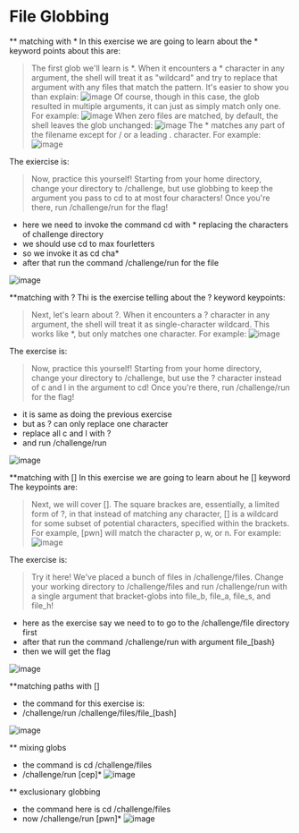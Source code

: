 # File Globbing

** matching with *
In this exercise we are going to learn about the * keyword
points about this are:
>The first glob we'll learn is *. When it encounters a * character in any argument, the shell will treat it as "wildcard" and try to replace that argument with any files that match the pattern. It's easier to show you than explain:
>![image](https://github.com/user-attachments/assets/bf8e6525-0149-4b4a-8024-ad9a60721724)
>Of course, though in this case, the glob resulted in multiple arguments, it can just as simply match only one. For example:
>![image](https://github.com/user-attachments/assets/c5364c0d-3fc5-4b71-9e0a-a1831294b2d3)
>When zero files are matched, by default, the shell leaves the glob unchanged:
>![image](https://github.com/user-attachments/assets/ae4d22d8-4324-4729-8458-b8181e0206f2)
>The * matches any part of the filename except for / or a leading . character. For example:
>![image](https://github.com/user-attachments/assets/c633823a-b2e6-48ed-8c05-9be4ab54c13f)

The exiercise is:
>Now, practice this yourself! Starting from your home directory, change your directory to /challenge, but use globbing to keep the argument you pass to cd to at most four characters! Once you're there, run /challenge/run for the flag!

* here we need to invoke the command cd with * replacing the characters of challenge directory
* we should use cd to max fourletters
* so we invoke it as cd cha*
* after that run the command /challenge/run for the file

![image](https://github.com/user-attachments/assets/96d29050-8d4d-433f-b851-3fed81121580)





**matching with ?
Thi is the exercise telling about the ? keyword
keypoints:
>Next, let's learn about ?. When it encounters a ? character in any argument, the shell will treat it as single-character wildcard. This works like *, but only matches one character. For example:
>![image](https://github.com/user-attachments/assets/0dcdcf8d-aa60-42d9-be4c-530d39299f0f)

The exercise is:
>Now, practice this yourself! Starting from your home directory, change your directory to /challenge, but use the ? character instead of c and l in the argument to cd! Once you're there, run /challenge/run for the flag!

* it is same as doing the previous exercise 
* but as ? can only replace one character 
* replace all c and l with ?
* and run /challenge/run

![image](https://github.com/user-attachments/assets/c0378c4a-4749-4d5f-8277-ec57232092d0)





**matching with []
In this exercise we are going to learn about he [] keyword
The keypoints are:
>Next, we will cover []. The square brackes are, essentially, a limited form of ?, in that instead of matching any character, [] is a wildcard for some subset of potential characters, specified within the brackets. For example, [pwn] will match the character p, w, or n. For example:
>![image](https://github.com/user-attachments/assets/19da353c-b637-449b-a30c-8ee6b2ea723d)

The exercise is:
>Try it here! We've placed a bunch of files in /challenge/files. Change your working directory to /challenge/files and run /challenge/run with a single argument that bracket-globs into file_b, file_a, file_s, and file_h!

* here as the exercise say we need to to go to the /challenge/file directory first
* after that run the command /challenge/run with argument file_[bash}
* then we will get the flag

![image](https://github.com/user-attachments/assets/53363069-5b2d-42b3-9716-156205304987)





**matching paths with []

* the command for this exercise is:
* /challenge/run /challenge/files/file_[bash]

![image](https://github.com/user-attachments/assets/e04539be-c02f-4710-b1d4-b933e0106e2c)





** mixing globs
* the command is  cd /challenge/files
* /challenge/run [cep]*
![image](https://github.com/user-attachments/assets/4d6a193a-ee0d-4ba9-a84e-cb2e0745d709)





** exclusionary globbing
* the command here is cd /challenge/files
* now /challenge/run [pwn]* 
![image](https://github.com/user-attachments/assets/e8295a96-542d-486b-b6cb-a3b5ed967e91)








 













